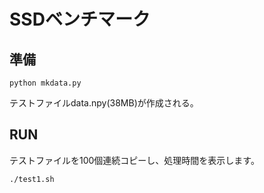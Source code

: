 # SSDベンチマーク

## 準備
~~~
python mkdata.py
~~~
テストファイルdata.npy(38MB)が作成される。

## RUN
テストファイルを100個連続コピーし、処理時間を表示します。
~~~
./test1.sh
~~~

